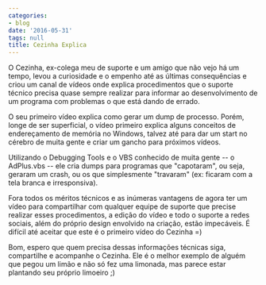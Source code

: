 ```yaml
---
categories:
- blog
date: '2016-05-31'
tags: null
title: Cezinha Explica
---
```


O Cezinha, ex-colega meu de suporte e um amigo que não vejo há um tempo, levou a curiosidade e o empenho até as últimas consequências e criou um canal de vídeos onde explica procedimentos que o suporte técnico precisa quase sempre realizar para informar ao desenvolvimento de um programa com problemas o que está dando de errado.

O seu primeiro vídeo explica como gerar um dump de processo. Porém, longe de ser superficial, o vídeo primeiro explica alguns conceitos de endereçamento de memória no Windows, talvez até para dar um start no cérebro de muita gente e criar um gancho para próximos vídeos.

Utilizando o Debugging Tools e o VBS conhecido de muita gente -- o AdPlus.vbs -- ele cria dumps para programas que "capotaram", ou seja, geraram um crash, ou os que simplesmente "travaram" (ex: ficaram com a tela branca e irresponsiva).

Fora todos os méritos técnicos e as inúmeras vantagens de agora ter um vídeo para compartilhar com qualquer equipe de suporte que precise realizar esses procedimentos, a edição do vídeo e todo o suporte a redes sociais, além do próprio design envolvido na criação, estão impecáveis. É difícil até aceitar que este é o primeiro vídeo do Cezinha =)

Bom, espero que quem precisa dessas informações técnicas siga, compartilhe e acompanhe o Cezinha. Ele é o melhor exemplo de alguém que pegou um limão e não só fez uma limonada, mas parece estar plantando seu próprio limoeiro ;)